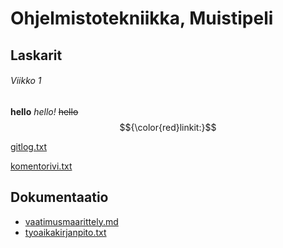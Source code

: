 # Ohjelmistotekniikka, Muistipeli
## Laskarit
###### Viikko 1
**hello**
*hello!*
~~hello~~
$${\color{red}linkit:}$$


[gitlog.txt](./laskarit/viikko1/gitlog.txt)


[komentorivi.txt](./laskarit/viikko1/komentorivi.txt)


## Dokumentaatio
- [vaatimusmaarittely.md](./dokumentaatio/vaatimusmaarittely.md)
- [tyoaikakirjanpito.txt](./dokumentaatio/tyoaikakirjanpito.txt)
